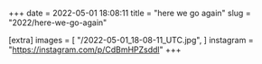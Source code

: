 +++
date = 2022-05-01 18:08:11
title = "here we go again"
slug = "2022/here-we-go-again"

[extra]
images = [
    "/2022-05-01_18-08-11_UTC.jpg",
]
instagram = "https://instagram.com/p/CdBmHPZsddl"
+++

